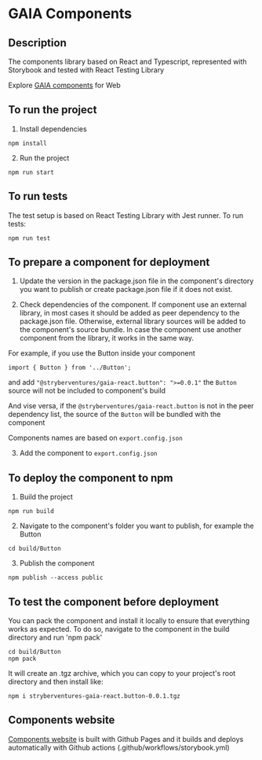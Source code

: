 # GAIA Components #

## Description ##

The components library based on React and Typescript, represented with Storybook and 
tested with React Testing Library

Explore [GAIA components](https://stryberventures.github.io/stryber-react-ui-components-v2) for Web

## To run the project ##

1) Install dependencies

```shell script
npm install
```

2) Run the project

```shell script
npm run start
```

## To run tests ##

The test setup is based on React Testing Library with Jest runner. To run tests:
```shell script
npm run test 
```

## To prepare a component for deployment ##

1) Update the version in the package.json file in the component's directory you want
to publish or create package.json file if it does not exist.


2) Check dependencies of the component. 
If component use an external library, in most cases it should be added as peer dependency to the package.json file.
Otherwise, external library sources will be added to the component's source bundle. 
In case the component use another component from the library, it works in the same way.

For example, if you use the Button inside your component
```shell script
import { Button } from '../Button';
```
and add ``"@stryberventures/gaia-react.button": ">=0.0.1"`` the ``Button`` source will not be 
included to component's build

And vise versa, if the ``@stryberventures/gaia-react.button`` is not in the peer dependency list,
the source of the ``Button`` will be bundled with the component

Components names are based on ``export.config.json``

3) Add the component to ``export.config.json``

## To deploy the component to npm ##

1) Build the project

```shell script
npm run build
```

2) Navigate to the component's folder you want to publish, for example the Button

```shell script
cd build/Button
```

3) Publish the component

```shell script
npm publish --access public
```

## To test the component before deployment ##
You can pack the component and install it locally to ensure that everything works as
expected. To do so, navigate to the component in the build directory
and run 'npm pack'

```shell script
cd build/Button
npm pack
```

It will create an .tgz archive, which you can copy to your project's root directory and 
then install like:

```shell script
npm i stryberventures-gaia-react.button-0.0.1.tgz
```

## Components website ##

[Components website](https://stryberventures.github.io/stryber-react-ui-components-v2)
is built with Github Pages and it builds and deploys automatically
with Github actions (.github/workflows/storybook.yml)
